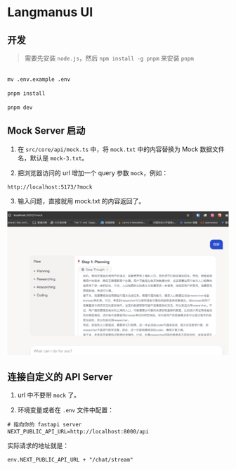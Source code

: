 # Langmanus UI


## 开发

> 需要先安装 `node.js`，然后 `npm install -g pnpm` 来安装 `pnpm`


```

mv .env.example .env

pnpm install

pnpm dev
```

## Mock Server 启动

1. 在 `src/core/api/mock.ts` 中，将 `mock.txt` 中的内容替换为 Mock 数据文件名，默认是 `mock-3.txt`。

2. 把浏览器访问的 url 增加一个 query 参数 `mock`，例如：

```
http://localhost:5173/?mock
```

3. 输入问题，直接就用 mock.txt 的内容返回了。

![](./mock.jpg)


## 连接自定义的 API Server

1. url 中不要带 `mock` 了。

2. 环境变量或者在 `.env` 文件中配置：
```
# 指向你的 fastapi server
NEXT_PUBLIC_API_URL=http://localhost:8000/api
```

实际请求的地址就是： 
```
env.NEXT_PUBLIC_API_URL + "/chat/stream"
```